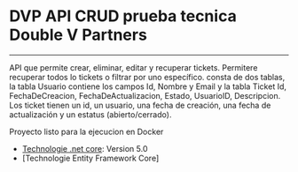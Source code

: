 # DVP API CRUD prueba tecnica Double V Partners
***
API que permite crear, eliminar, editar y recuperar tickets. Permitere recuperar todos lo tickets o filtrar por uno específico.
consta de dos tablas, la tabla Usuario contiene los campos Id, Nombre y Email y la tabla Ticket Id, FechaDeCreacion, FechaDeActualizacion, Estado, UsuarioID, Descripcion. 
Los ticket tienen un id, un usuario, una fecha de creación, una fecha de actualización y un estatus (abierto/cerrado).

Proyecto listo para la ejecucion en Docker

* [Technologie .net core](https://dotnet.microsoft.com/download): Version 5.0
* [Technologie Entity Framework Core]


